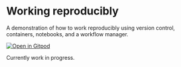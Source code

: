 # Working reproducibly

A demonstration of how to work reproducibly using version control, containers, notebooks, and a workflow manager.

[![Open in Gitpod](https://gitpod.io/button/open-in-gitpod.svg)](https://gitpod.io/#https://github.com/mahesh-panchal/reproducible-research)

Currently work in progress.
